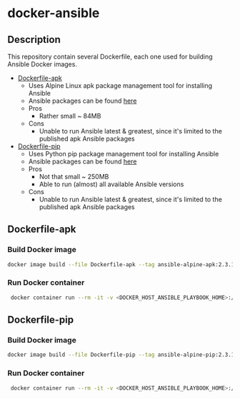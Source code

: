 # docker-ansible

## Description

This repository contain several Dockerfile, each one used for building Ansible Docker images.

* [Dockerfile-apk](./Dockerfile-apk)
  * Uses Alpine Linux apk package management tool for installing Ansible
  * Ansible packages can be found [here](https://pkgs.alpinelinux.org/packages?name=ansible&branch=v3.6)
  * Pros
    * Rather small ~ 84MB
  * Cons
    * Unable to run Ansible latest & greatest, since it's limited to the published apk Ansible packages
* [Dockerfile-pip](./Dockerfile-pip)
    * Uses Python pip package management tool for installing Ansible
    * Ansible packages can be found [here](https://pypi.python.org/pypi/ansible)
    * Pros
      * Not that small ~ 250MB
      * Able to run (almost) all available Ansible versions
    * Cons
      * Unable to run Ansible latest & greatest, since it's limited to the published apk Ansible packages

## Dockerfile-apk

### Build Docker image

````bash
docker image build --file Dockerfile-apk --tag ansible-alpine-apk:2.3.1.0-r0 --tag ansible-alpine-apk:latest .
````

### Run Docker container

````bash
 docker container run --rm -it -v <DOCKER_HOST_ANSIBLE_PLAYBOOK_HOME>:/opt/ansible-playbooks ansible-alpine-apk ansible-playbook <ANSIBLE_PLAYBOOK>
````

## Dockerfile-pip

### Build Docker image

````bash
docker image build --file Dockerfile-pip --tag ansible-alpine-pip:2.3.1.0 --tag ansible-alpine-pip:latest .
````

### Run Docker container

````bash
 docker container run --rm -it -v <DOCKER_HOST_ANSIBLE_PLAYBOOK_HOME>:/opt/ansible-playbooks ansible-alpine-pip ansible-playbook <ANSIBLE_PLAYBOOK>
````